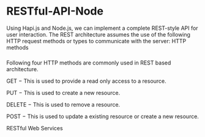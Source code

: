 # RESTful-API-Node
Using Hapi.js and Node.js, we can implement a complete REST-style API for user interaction. The REST architecture assumes the use of the following HTTP request methods or types to communicate with the server: 
HTTP methods
###
Following four HTTP methods are commonly used in REST based architecture.

GET − This is used to provide a read only access to a resource.

PUT − This is used to create a new resource.

DELETE − This is used to remove a resource.

POST − This is used to update a existing resource or create a new resource.

RESTful Web Services

